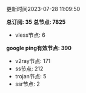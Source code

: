 更新时间2023-07-28 11:09:50

**总订阅: 35**
**总节点: 7825**
- vless节点: 6

**google ping有效节点: 390**
- v2ray节点: 171
- ss节点: 212
- trojan节点: 5
- ssr节点: 2
